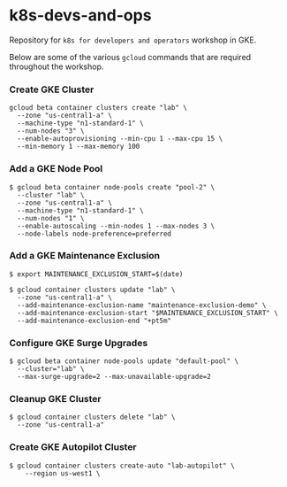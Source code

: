 # k8s-devs-and-ops
Repository for `k8s for developers and operators` workshop in GKE. 

Below are some of the various `gcloud` commands that are required throughout the workshop.

### Create GKE Cluster
```
gcloud beta container clusters create "lab" \
  --zone "us-central1-a" \
  --machine-type "n1-standard-1" \
  --num-nodes "3" \
  --enable-autoprovisioning --min-cpu 1 --max-cpu 15 \
  --min-memory 1 --max-memory 100
```

### Add a GKE Node Pool
```
$ gcloud beta container node-pools create "pool-2" \
  --cluster "lab" \
  --zone "us-central1-a" \
  --machine-type "n1-standard-1" \
  --num-nodes "1" \
  --enable-autoscaling --min-nodes 1 --max-nodes 3 \
  --node-labels node-preference=preferred
```
### Add a GKE Maintenance Exclusion

```
$ export MAINTENANCE_EXCLUSION_START=$(date)
```
```
$ gcloud container clusters update "lab" \
  --zone "us-central1-a" \
  --add-maintenance-exclusion-name "maintenance-exclusion-demo" \
  --add-maintenance-exclusion-start "$MAINTENANCE_EXCLUSION_START" \
  --add-maintenance-exclusion-end "+pt5m"
```
### Configure GKE Surge Upgrades
```
$ gcloud beta container node-pools update "default-pool" \
  --cluster="lab" \
  --max-surge-upgrade=2 --max-unavailable-upgrade=2
```
### Cleanup GKE Cluster
```
$ gcloud container clusters delete "lab" \
  --zone "us-central1-a"
```
### Create GKE Autopilot Cluster
```
$ gcloud container clusters create-auto "lab-autopilot" \
    --region us-west1 \
```

